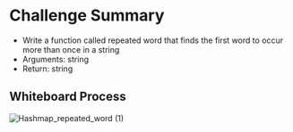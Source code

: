 # Challenge Summary
- Write a function called repeated word that finds the first word to  occur more than once in a string
- Arguments: string
- Return: string
## Whiteboard Process
![Hashmap_repeated_word (1)](https://user-images.githubusercontent.com/61474974/172000976-f99e677f-5984-4ea4-a028-ea19f5bb1b63.jpg)

